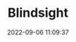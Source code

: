 ---
date: 2022-09-06 11:09:37
title: 'Blindsight'	
tags: [free, platform fighter, PC]
img: https://i.imgur.com/TpqJ52j.jpg
price: Free	
link: https://think2wice-studios.itch.io/blindsight	
discord: http://discord.gg/C9Yv2p4	
twitter: https://twitter.com/T2BlindSight
---